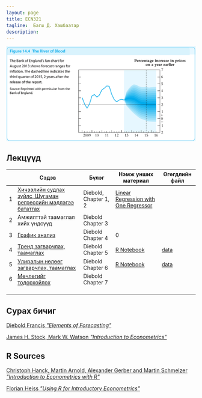 ```yaml
---
layout: page
title: ECN321
tagline:  Багш Д. Хашбаатар
description: 
---
```


![alt text](pages/Lectures/river.png "from James H. Stock, Mark W. Watson “Introduction to Econometrics”")


## Лекцүүд

|   	| Сэдэв                                                                                       	| Бүлэг                 	| Нэмж унших материал                                                                                                      	| Өгөгдлийн файл                       	|
|---	|---------------------------------------------------------------------------------------------	|-----------------------	|--------------------------------------------------------------------------------------------------------------------------	|--------------------------------------	|
| 1 	| [Хичээлийн судлах зүйлс, Шугаман регрессийн мэдлэгээ бататгах ](pages/Lectures/slide.html ) 	| Diebold, Chapter 1, 2 	| [Linear Regression with One Regressor ](https://www.econometrics-with-r.org/3-1-estimation-of-the-population-mean.html ) 	|                                      	|
| 2 	| Амжилттай таамаглал хийх үндсүүд                                                            	| Diebold Chapter 3     	|                                                                                                                          	|                                      	|
| 3 	| [График анализ](pages/Lectures/slide2.html)                                                 	| Diebold Chapter 4     	| 0                                                                                                                        	|                                      	|
| 4 	| [Тренд загварчлах, таамаглах](pages/Lectures/slide3.html)                                   	| Diebold Chapter 5     	| [R Notebook](pages/Lectures/Notebook1.html)                                                                              	| [data](pages/Lectures/ch5data.Rdata) 	|
| 5 	| [Улиралын нөлөөг загварчлах, таамаглах](pages/Lectures/slide4.html)                         	| Diebold Chapter 6     	| [R Notebook](pages/Lectures/Notebook2.html)                                                                              	| [data](pages/Lectures/ch6data.Rdata) 	|
| 6 	| [Мөчлөгийг тодорхойлох](pages/Lectures/slide5.html)                                         	| Diebold Chapter 7     	|                                                                                                                          	|                                      	|
|   	|                                                                                             	|                       	|                                                                                                                          	|                                      	|
|   	|                                                                                             	|                       	|                                                                                                                          	|                                      	|
|   	|                                                                                             	|                       	|                                                                                                                          	|                                      	|
|   	|                                                                                             	|                       	|                                                                                                                          	|                                      	|

## Сурах бичиг

[Diebold Francis *"Elements of Forecasting"*](https://www.sas.upenn.edu/~fdiebold/Textbooks.html)

[James H. Stock, Mark W. Watson *"Introduction to Econometrics"*](https://scholar.harvard.edu/stock/pages/introduction-econometrics)

## R Sources

[Christoph Hanck, Martin Arnold, Alexander Gerber and Martin Schmelzer *"Introduction to Econometrics with R"*](https://www.econometrics-with-r.org/index.html)

[Florian Heiss *"Using R for Introductory Econometrics"*](http://www.urfie.net/)